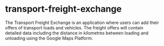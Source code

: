 # transport-freight-exchange
The Transport Freight Exchange is an application where users can add their offers of transport loads and vehicles. The freight offers will contain detailed data including the distance in kilometres between loading and unloading using the Google Maps Platform.
